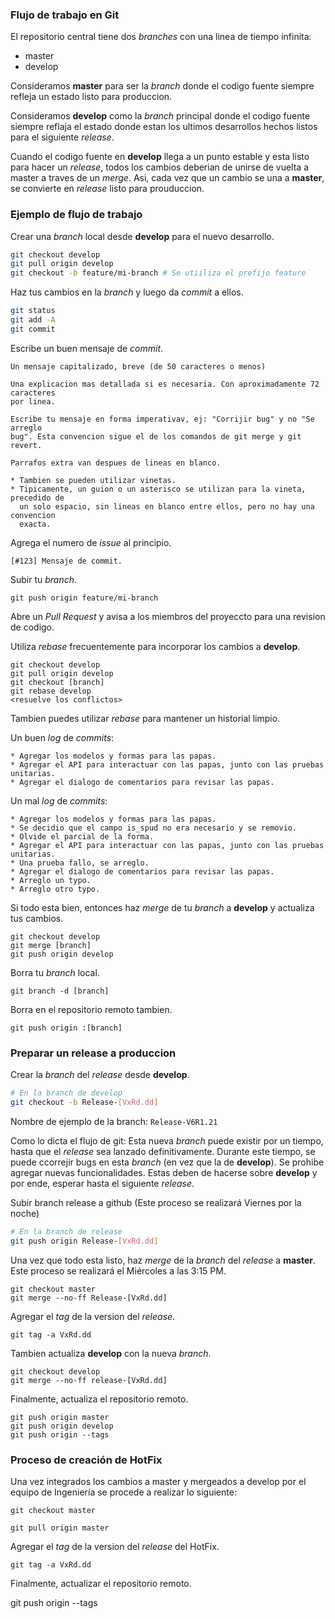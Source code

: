 ### Flujo de trabajo en Git

El repositorio central tiene dos _branches_ con una linea de tiempo infinita:

* master
* develop

Consideramos __master__ para ser la _branch_ donde el codigo fuente siempre
refleja un estado listo para produccion.

Consideramos __develop__ como la _branch_ principal donde el codigo fuente
siempre reflaja el estado donde estan los ultimos desarrollos hechos listos para
el siguiente _release_.

Cuando el codigo fuente en __develop__ llega a un punto estable y esta listo
para hacer un _release_, todos los cambios deberian de unirse de vuelta a master
a traves de un _merge_. Asi, cada vez que un cambio se una a __master__, se
convierte en _release_ listo para prouduccion.

### Ejemplo de flujo de trabajo

Crear una _branch_ local desde __develop__ para el nuevo desarrollo.

```sh
git checkout develop
git pull origin develop
git checkout -b feature/mi-branch # Se utiiliza el prefijo feature
```

Haz tus cambios en la _branch_ y luego da _commit_ a ellos.

```sh
git status
git add -A
git commit
```

Escribe un buen mensaje de _commit_.

```
Un mensaje capitalizado, breve (de 50 caracteres o menos)

Una explicacion mas detallada si es necesaria. Con aproximadamente 72 caracteres
por linea.

Escribe tu mensaje en forma imperativav, ej: "Corrijir bug" y no "Se arreglo
bug". Esta convencion sigue el de los comandos de git merge y git revert.

Parrafos extra van despues de lineas en blanco.

* Tambien se pueden utilizar vinetas.
* Tipicamente, un guion o un asterisco se utilizan para la vineta, precedido de
  un solo espacio, sin lineas en blanco entre ellos, pero no hay una convencion
  exacta.
```

Agrega el numero de _issue_ al principio.

````
[#123] Mensaje de commit.
````

Subir tu _branch_.

````
git push origin feature/mi-branch
````

Abre un _Pull Request_ y avisa a los miembros del proyeccto para una revision de
codigo.

Utiliza _rebase_ frecuentemente para incorporar los cambios a __develop__.

````
git checkout develop
git pull origin develop
git checkout [branch]
git rebase develop
<resuelve los conflictos>
````

Tambien puedes utilizar _rebase_ para mantener un historial limpio.

Un buen _log_ de _commits_:

```
* Agregar los modelos y formas para las papas.
* Agregar el API para interactuar con las papas, junto con las pruebas unitarias.
* Agregar el dialogo de comentarios para revisar las papas.
```

Un mal _log_ de _commits_:

```
* Agregar los modelos y formas para las papas.
* Se decidio que el campo is_spud no era necesario y se removio.
* Olvide el parcial de la forma.
* Agregar el API para interactuar con las papas, junto con las pruebas unitarias.
* Una prueba fallo, se arreglo.
* Agregar el dialogo de comentarios para revisar las papas.
* Arreglo un typo.
* Arreglo otro typo.
```

Si todo esta bien, entonces haz _merge_ de tu _branch_ a __develop__ y actualiza
tus cambios.

````
git checkout develop
git merge [branch]
git push origin develop
````

Borra tu _branch_ local.

````
git branch -d [branch]
````

Borra en el repositorio remoto tambien.

````
git push origin :[branch]
````

### Preparar un release a produccion

Crear la _branch_ del _release_ desde __develop__.

```sh
# En la branch de develop
git checkout -b Release-[VxRd.dd]
```

Nombre de ejemplo de la branch: `Release-V6R1.21`

Como lo dicta el flujo de git: Esta nueva _branch_ puede existir por un tiempo,
hasta que el _release_ sea lanzado definitivamente. Durante este tiempo, se
puede ccorrejir bugs en esta _branch_ (en vez que la de __develop__). Se
prohibe agregar nuevas funcionalidades. Estas deben de hacerse sobre __develop__
y por ende, esperar hasta el siguiente _release_.

Subir branch release a github (Este proceso se realizará Viernes por la noche)

```sh
# En la branch de release
git push origin Release-[VxRd.dd]
```

Una vez que todo esta listo, haz _merge_ de la _branch_ del _release_ a __master__. Este proceso se realizará el Miércoles a las 3:15 PM.

````
git checkout master
git merge --no-ff Release-[VxRd.dd]
````

Agregar el _tag_ de la version del _release_.

````
git tag -a VxRd.dd
````

Tambien actualiza __develop__ con la nueva _branch_.

````
git checkout develop
git merge --no-ff release-[VxRd.dd]
````

Finalmente, actualiza el repositorio remoto.

````
git push origin master
git push origin develop
git push origin --tags
````

### Proceso de creación de HotFix

Una vez integrados los cambios a master y mergeados a develop por el equipo de Ingeniería se procede a realizar lo siguiente:

````
git checkout master

git pull origin master

````

Agregar el _tag_ de la version del _release_ del HotFix.

````
git tag -a VxRd.dd

````

Finalmente, actualizar el repositorio remoto.

git push origin --tags

